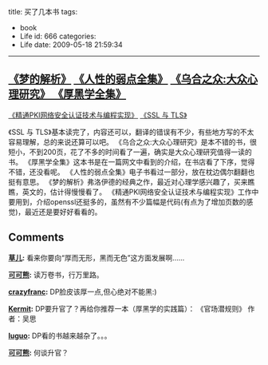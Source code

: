 title: 买了几本书
tags:
  - book
  - Life
id: 666
categories:
  - Life
date: 2009-05-18 21:59:34
---

[《梦的解析》](http://www.douban.com/subject/1036237/) 
[《人性的弱点全集》](http://www.douban.com/subject/1056295/)
[《乌合之众:大众心理研究》 ](http://www.douban.com/subject/1012611/)
[《厚黑学全集》](http://www.douban.com/subject/1955283/) 
--------------------------------------------------------------------
[《精通PKI网络安全认证技术与编程实现》](http://www.douban.com/subject/3132576/)
[《SSL 与 TLS》](http://www.douban.com/subject/1102143/)

《SSL 与 TLS》基本读完了，内容还可以，翻译的错误有不少，有些地方写的不太容易理解，总的来说还算可以吧。
《乌合之众:大众心理研究》是本不错的书，很短小，不到200页，花了不多的时间看了一遍，确实是大众心理研究值得一读的书。
《厚黑学全集》这本书是在一篇网文中看到的介绍，在书店看了下序，觉得不错，还没看呢。
《人性的弱点全集》电子书看过一部分，放在枕边偶尔翻翻也挺有意思。
《梦的解析》弗洛伊德的经典之作，最近对心理学感兴趣了，买来瞧瞧，英文的，估计得慢慢看了。
《精通PKI网络安全认证技术与编程实现》工作中要用到，介绍openssl还挺多的，虽然有不少篇幅是代码(有点为了增加页数的感觉)，最近还是要好好看看的。
## Comments

**[草儿](#5932 "2009-05-18 23:44:51"):** 看来你要向“厚而无形，黑而无色”这方面发展啊……

**[可可熊](#5935 "2009-05-19 21:56:55"):** 读万卷书，行万里路。

**[crazyfranc](#5946 "2009-05-23 02:52:52"):** DP脸皮该厚一点,但心绝对不能黑:)

**[Kermit](#5942 "2009-05-22 19:43:08"):** DP要升官了？再给你推荐一本（厚黑学的实践篇）： 《官场潜规则》 作者：吴思

**[luguo](#5931 "2009-05-18 22:44:21"):** DP看的书越来越杂了。。。

**[可可熊](#5944 "2009-05-22 21:08:49"):** 何谈升官？

